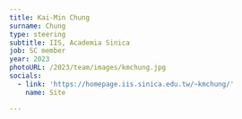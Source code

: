 ```yaml
---
title: Kai-Min Chung
surname: Chung
type: steering
subtitle: IIS, Academia Sinica
job: SC member
year: 2023
photoURL: /2023/team/images/kmchung.jpg
socials:
  - link: 'https://homepage.iis.sinica.edu.tw/~kmchung/'
    name: Site

---
```

